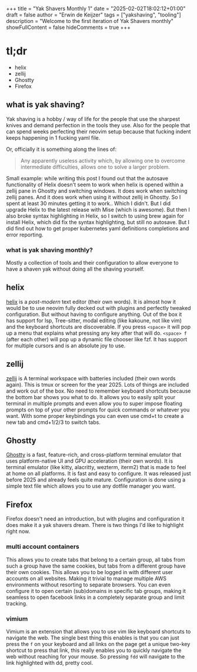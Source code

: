 +++
title = "Yak Shavers Monthly 1"
date = "2025-02-02T18:02:12+01:00"
draft = false
author = "Erwin de Keijzer"
tags = ["yakshaving", "tooling"]
description = "Welcome to the first iteration of Yak Shavers monthly"
showFullContent = false
hideComments = true
+++

# tl;dr

- helix
- zellij
- Ghostty
- Firefox


## what is yak shaving?

Yak shaving is a hobby / way of life for the people that use the sharpest knives and demand perfection in the tools they use.
Also for the people that can spend weeks perfecting their neovim setup because that fucking indent keeps happening in 1 fucking yaml file.

Or, officially it is something along the lines of:

> Any apparently useless activity which, by allowing one to overcome intermediate difficulties, allows one to solve a larger problem.

Small example: while writing this post I found out that the autosave functionality of Helix doesn't seem to work when helix is opened within a zellij pane in Ghostty and switching windows. It does work when switching zellij panes. And it does work when using it without zellij in Ghostty. So I spent at least 30 minutes getting it to work.. Which I didn't. But I did upgrade Helix to the latest release with Mise (which is awesome). But then I also broke syntax highlighting in Helix, so I switch to using brew again for install Helix, which did fix the syntax highlighting, but still no autosave. But I did find out how to get proper kubernetes yaml definitions completions and error reporting.

### what is yak shaving monthly?
Mostly a collection of tools and their configuration to allow everyone to have a shaven yak without doing all the shaving yourself.


## helix
[helix](https://helix-editor.com/) is a _post-modern_ text editor (their own words). It is almost how it would be to use neovim fully decked out with plugins and perfectly tweaked configuration. But without having to configure anything. Out of the box it has support for lsp, Tree-sitter, modal editing (like kakoune, not like vim) and the keyboard shortcuts are discoverable. If you press `<space>` it will pop up a menu that explains what pressing any key after that will do. `<space> f` (after each other) will pop up a dynamic file chooser like fzf. It has support for multiple cursors and is an absolute joy to use.

## zellij
[zellij](https://zellij.dev/) is A terminal workspace with batteries included (their own words again). This is tmux or screen for the year 2025. Lots of things are included and work out of the box. No need to remember keyboard shortcuts because the bottom bar shows you what to do.
It allows you to easily split your terminal in multiple prompts and even allow you to super impose floating prompts on top of your other prompts for quick commands or whatever you want.
With some proper keybindings you can even use cmd+t to create a new tab and cmd+1/2/3 to switch tabs.

## Ghostty
[Ghostty](https://ghostty.org/) is a fast, feature-rich, and cross-platform terminal emulator that uses platform-native UI and GPU acceleration (their own words).
It is terminal emulator (like kitty, alacritty, wezterm, iterm2) that is made to feel at home on all platforms. It is fast and easy to configure. It was released just before 2025 and already feels quite mature. Configuration is done using a simple text file which allows you to use any dotfile manager you want.

## Firefox
Firefox doesn't need an introduction, but with plugins and configuration it does make it a yak shavers dream. There is two things I'd like to highlight right now.

### multi account containers
This allows you to create tabs that belong to a certain group, all tabs from such a group have the same cookies, but tabs from a different group have their own cookies. This allows you to be logged in with different user accounts on all websites. Making it trivial to manage multiple AWS environments without resorting to separate browsers. You can even configure it to open certain (sub)domains in specific tab groups, making it seamless to open facebook links in a completely separate group and limit tracking.

### vimium
Vimium is an extension that allows you to use vim like keyboard shortcuts to navigate the web. The single best thing this enables is that you can just press the `f` on your keyboard and all links on the page get a unique two-key shortcut to press that link, this really enables you to quickly navigate the web without reaching for your mouse. So pressing `fdd` will navigate to the link highlighted with dd, pretty cool.
